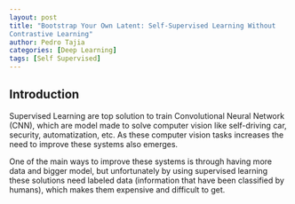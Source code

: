 ```yaml
---
layout: post
title: "Bootstrap Your Own Latent: Self-Supervised Learning Without 
Contrastive Learning"
author: Pedro Tajia
categories: [Deep Learning]
tags: [Self Supervised]
---
```

## Introduction
Supervised Learning are top solution to train Convolutional Neural Network (CNN), which are model made to solve computer vision like self-driving car, security, automatization, etc. As these computer vision tasks increases the need to improve these systems also emerges.

One of the main ways to improve these systems is through having more data and bigger model, but unfortunately by using supervised learning these solutions need labeled data (information that have been classified by humans), which makes them expensive and difficult to get.